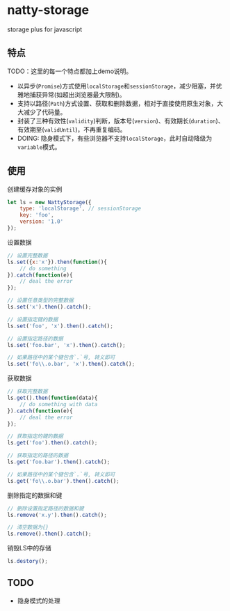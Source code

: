 # natty-storage
storage plus for javascript

## 特点

TODO：这里的每一个特点都加上demo说明。

* 以异步(`Promise`)方式使用`localStorage`和`sessionStorage`，减少阻塞，并优雅地捕获异常(如超出浏览器最大限制)。
* 支持以路径(`Path`)方式设置、获取和删除数据，相对于直接使用原生对象，大大减少了代码量。
* 封装了三种有效性(`validity`)判断，版本号(`version`)、有效期长(`duration`)、有效期至(`validUntil`)，不再重复编码。
* DOING: 隐身模式下，有些浏览器不支持`localStorage`，此时自动降级为`variable`模式。

## 使用

创建缓存对象的实例

```js
let ls = new NattyStorage({
	type: 'localStorage', // sessionStorage
	key: 'foo',
	version: '1.0'
});
```

设置数据

```js
// 设置完整数据
ls.set({x:'x'}).then(function(){
    // do something
}).catch(function(e){
    // deal the error
});

// 设置任意类型的完整数据
ls.set('x').then().catch();

// 设置指定键的数据
ls.set('foo', 'x').then().catch();

// 设置指定路径的数据
ls.set('foo.bar', 'x').then().catch();

// 如果路径中的某个键包含`.`号, 转义即可
ls.set('fo\\.o.bar', 'x').then().catch();
```

获取数据

```js
// 获取完整数据
ls.get().then(function(data){
    // do something with data
}).catch(function(e){
    // deal the error
});

// 获取指定的键的数据
ls.get('foo').then().catch();

// 获取指定的路径的数据
ls.get('foo.bar').then().catch();

// 如果路径中的某个键包含`.`号, 转义即可
ls.get('fo\\.o.bar').then().catch();
```

删除指定的数据和键

```js
// 删除设置指定路径的数据和键
ls.remove('x.y').then().catch();

// 清空数据为{}
ls.remove().then().catch();
```

销毁LS中的存储

```js
ls.destory();
```

## TODO

* 隐身模式的处理
